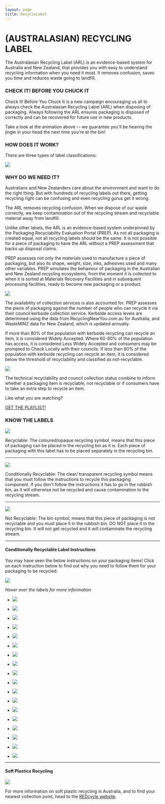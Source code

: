 ```yaml
---
layout: page
title: RecycleLabel
---
```


(AUSTRALASIAN) RECYCLING LABEL
============================

The Australasian Recycling Label (ARL) is an evidence-based system for Australia and New Zealand, that provides you with easy to understand recycling information when you need it most. It removes confusion, saves you time and reduces waste going to landfill.

### CHECK IT! BEFORE YOU CHUCK IT

Check It! Before You Chuck It is a new campaign encouraging us all to always check the Australasian Recycling Label (ARL) when disposing of packaging. Always following the ARL ensures packaging is disposed of correctly and can be recovered for future use in new products.

Take a look at the animation above -- we guarantee you'll be hearing the jingle in your head the next time you're at the bin!

### HOW DOES IT WORK?

There are three types of label classifications:

![](https://recyclingnearyou.com.au/images/masters/image-10272-arl-description.png)

### WHY DO WE NEED IT?

Australians and New Zealanders care about the environment and want to do the right thing. But with hundreds of recycling labels out there, getting recycling right can be confusing and even recycling gurus get it wrong.

The ARL removes recycling confusion. When we dispose of our waste correctly, we keep contamination out of the recycling stream and recyclable material away from landfill.

Unlike other labels, the ARL is an evidence-based system underpinned by the Packaging Recyclability Evaluation Portal (PREP). As not all packaging is created equal, not all recycling labels should be the same. It is not possible for a piece of packaging to have the ARL without a PREP assessment that backs up disposal claims.

PREP assesses not only the materials used to manufacture a piece of packaging, but also its shape, weight, size, inks, adhesives used and many other variables. PREP simulates the behaviour of packaging in the Australian and New Zealand recycling ecosystems, from the moment it is collected to when it is sorted at Materials Recovery Facilities and in subsequent processing facilities, ready to become new packaging or a product.

![](https://recyclingnearyou.com.au/images/masters/image-10724-technical-recyclability-explainer.png)

The availability of collection services is also accounted for. PREP assesses the piece of packaging against the number of people who can recycle it via their council kerbside collection service. Kerbside access levels are determined using the data from RecyclingNearYou.com.au for Australia, and WasteMINZ data for New Zealand, which is updated annually.

If more than 80% of the population with kerbside recycling can recycle an item, it is considered Widely Accepted. Where 60-80% of the population has access, it is considered Less Widely Accepted and consumers may be prompted to Check Locally with their councils. If less than 60% of the population with kerbside recycling can recycle an item, it is considered below the threshold of recyclability and classified as not-recyclable. 

![](https://recyclingnearyou.com.au/images/masters/image-11767-arl-assessment.png)

The technical recyclability and council collection status combine to inform whether a packaging item is recyclable, not recyclable or if consumers have to take an extra step to recycle an item. 

Like what you are watching?

[GET THE PLAYLIST!](https://www.youtube.com/watch?v=oYVfA8mGJYg&list=PLtKAPP_wtQxJqb5DLe8T_OAOaNSE3-g1k)

### KNOW THE LABELS

![](https://recyclingnearyou.com.au/images/masters/image-10273-arl-box.jpg)

Recyclable: The coloured/opaque recycling symbol, means that this piece of packaging can be placed in the recycling bin as it is. Each piece of packaging with this label has to be placed separately in the recycling bin.

* * * * *

![](https://recyclingnearyou.com.au/images/masters/image-10274-arl-tray.jpg)

Conditionally Recyclable: The clear/ transparent recycling symbol means that you must follow the instructions to recycle this packaging component. If you don't follow the instructions it has to go in the rubbish bin, as it will otherwise not be recycled and cause contamination to the recycling stream.

* * * * *

![](https://recyclingnearyou.com.au/images/masters/image-10276-arl-wrap.jpg)

Not Recyclable: The bin symbol, means that this piece of packaging is not recyclable and you must place it in the rubbish bin. DO NOT place it in the recycling bin. It will not get recycled and it will contaminate the recycling stream.

* * * * *

#### Conditionally Recyclable Label Instructions

You may have seen the below instructions on your packaging items! Click on each instruction below to find out why you need to follow them for your packaging to be recycled.

![](https://recyclingnearyou.com.au/images/masters/image-10277-arl-conditional.jpg)

*Hover over the labels for more information*

-   ![](https://recyclingnearyou.com.au/images/arl/return-to-store.jpg)

-   ![](https://recyclingnearyou.com.au/images/arl/rinse-return.jpg)

-   ![](https://recyclingnearyou.com.au/images/arl/remove-clip-return.png)

-   ![](https://recyclingnearyou.com.au/images/arl/store-drop-off.jpg)

-   ![](https://recyclingnearyou.com.au/images/arl/rinse-store-drop-off.jpg)

-   ![](https://recyclingnearyou.com.au/images/arl/remove-clip-dropoff.png)

-   ![](https://recyclingnearyou.com.au/images/arl/scrunch-ball.jpg)

-   ![](https://recyclingnearyou.com.au/images/arl/make-ball.jpg)

-   ![](https://recyclingnearyou.com.au/images/arl/fold.jpg)

-   ![](https://recyclingnearyou.com.au/images/arl/crush-replace.jpg)

-   ![](https://recyclingnearyou.com.au/images/arl/leave-attached.jpg)

-   ![](https://recyclingnearyou.com.au/images/arl/remove-handles.jpg)

-   ![](https://recyclingnearyou.com.au/images/arl/check-locally.jpg)

-   ![](https://recyclingnearyou.com.au/images/arl/empty-to-recycle.png)

-   ![](https://recyclingnearyou.com.au/images/arl/flatten.jpg)

-   ![](https://recyclingnearyou.com.au/images/arl/separate.jpg)

-   ![](https://recyclingnearyou.com.au/images/arl/place-in-envelope.jpg)

-   ![](https://recyclingnearyou.com.au/images/arl/transfer-station.jpg)

* * * * *

#### Soft Plastics Recycling

[![](https://recyclingnearyou.com.au/images/masters/image-19036-redcycle-logo-indiv.jpg)](https://www.redcycle.net.au/where-to-redcycle/)

For more information on soft plastic recycling in Australia, and to find your nearest collection point, head to the [REDcycle website](https://www.redcycle.net.au/where-to-redcycle/).